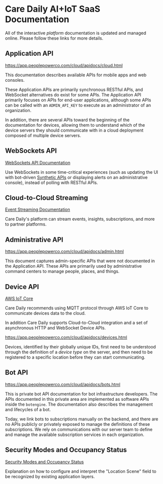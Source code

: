 # Care Daily AI+IoT SaaS Documentation

All of the interactive *platform* documentation is updated and managed online.
Please follow these links for more details.

## Application API
https://app.peoplepowerco.com/cloud/apidocs/cloud.html

This documentation describes available APIs for mobile apps and web consoles. 

These Application APIs are primarily synchronous RESTful APIs, and WebSocket alternatives do exist for some APIs.
The Application API primarily focuses on APIs for end-user applications, although some APIs can be called with an `ADMIN_API_KEY` to execute as an administrator of an organization.

In addition, there are several APIs toward the beginning of the documentation for devices, allowing them to understand which of the device servers they should communicate with in a cloud deployment composed of multiple device servers.

## WebSockets API

[WebSockets API Documentation](websockets.md)

Use WebSockets in some time-critical experiences (such as updating the UI with bot-driven [Synthetic APIs](../synthetic_apis/README.md) or displaying alerts on an administrative console), instead of polling with RESTful APIs.

## Cloud-to-Cloud Streaming 

[Event Streaming Documentation](event_streaming.md)

Care Daily's platform can stream events, insights, subscriptions, and more to partner platforms.

## Administrative API
https://app.peoplepowerco.com/cloud/apidocs/admin.html

This document captures admin-specific APIs that were not documented in the Application API.
These APIs are primarily used by administrative command centers to manage people, places, and things.

## Device API

[AWS IoT Core](mqtt.md)

Care Daily recommends using MQTT protocol through AWS IoT Core to communicate devices data to the cloud.

In addition Care Daily supports Cloud-to-Cloud integration and a set of asynchronous HTTP and WebSocket Device APIs.

https://app.peoplepowerco.com/cloud/apidocs/devices.html

Devices, identified by their globally unique IDs, first need to be understood through the definition of a *device type* on the server, and then need to be registered to a specific location before they can start communicating. 

## Bot API
https://app.peoplepowerco.com/cloud/apidocs/bots.html

This is private bot API documentation for bot infrastructure developers. The APIs documented in this private area are implemented as software APIs inside the `botengine`.
The documentation also describes the management and lifecycles of a bot.

Today, we link bots to subscriptions manually on the backend, and there are no APIs publicly or privately exposed to manage the definitions of these subscriptions.
We rely on communications with our server team to define and manage the available subscription services in each organization.


## Security Modes and Occupancy Status

[Security Modes and Occupancy Status](modes.md)

Explanation on how to configure and interpret the "Location Scene" field to be recognized by existing application layers.

